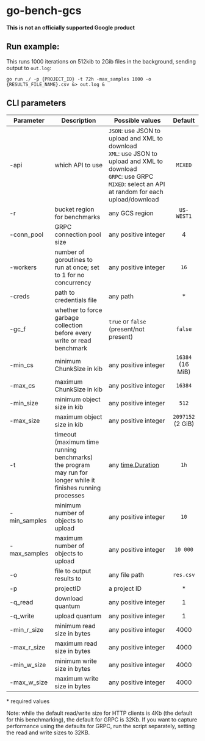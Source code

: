 # go-bench-gcs
**This is not an officially supported Google product**

## Run example:
This runs 1000 iterations on 512kib to 2Gib files in the background, sending output to `out.log`:

`go run ./ -p {PROJECT_ID} -t 72h -max_samples 1000 -o {RESULTS_FILE_NAME}.csv &> out.log &`


## CLI parameters

| Parameter | Description | Possible values | Default |
| --------- | ----------- | --------------- |:-------:|
| -api | which API to use | `JSON`: use JSON to upload and XML to download <br> `XML`: use JSON to upload and XML to download <br> `GRPC`: use GRPC <br> `MIXED`: select an API at random for each upload/download  | `MIXED` |
| -r | bucket region for benchmarks | any GCS region | `US-WEST1` |
| -conn_pool | GRPC connection pool size | any positive integer | 4 |
| -workers | number of goroutines to run at once; set to 1 for no concurrency | any positive integer | `16` |
| -creds | path to credentials file | any path | * |
| -gc_f | whether to force garbage collection <br> before every write or read benchmark |  `true` or `false` (present/not present) | `false` |
| -min_cs | minimum ChunkSize in kib | any positive integer | `16384` (16 MiB) |
| -max_cs | maximum ChunkSize in kib | any positive integer | `16384` |
| -min_size | minimum object size in kib | any positive integer | `512` |
| -max_size | maximum object size in kib | any positive integer | `2097152` (2 GiB) |
| -t | timeout (maximum time running benchmarks) <br> the program may run for longer while it finishes running processes | any [time.Duration](https://pkg.go.dev/time#Duration) | `1h` |
| -min_samples | minimum number of objects to upload | any positive integer | `10` |
| -max_samples | maximum number of objects to upload | any positive integer | `10 000` |
| -o | file to output results to | any file path | `res.csv` |
| -p | projectID | a project ID | * |
| -q_read | download quantum | any positive integer | 1 |
| -q_write | upload quantum | any positive integer | 1 |
| -min_r_size | minimum read size in bytes | any positive integer | 4000 |
| -max_r_size | maximum read size in bytes | any positive integer | 4000 |
| -min_w_size | minimum write size in bytes | any positive integer | 4000 |
| -max_w_size | maximum write size in bytes | any positive integer | 4000 |

\* required values

Note: while the default read/write size for HTTP clients is 4Kb 
(the default for this benchmarking), the default for GRPC is 32Kb.
If you want to capture performance using the defaults for GRPC, run the script 
separately, setting the read and write sizes to 32KB.